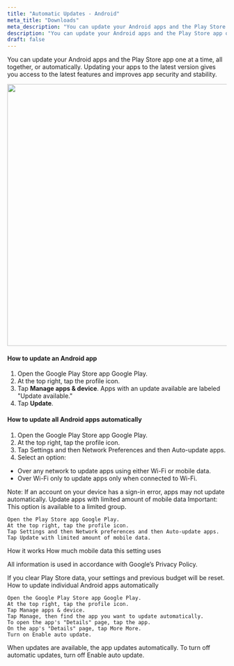 ```yaml
---
title: "Automatic Updates - Android"
meta_title: "Downloads"
meta_description: "You can update your Android apps and the Play Store app one at a time, all together, or automatically. Updating your apps to the latest version gives you access to the latest features and improves app security and stability."
description: "You can update your Android apps and the Play Store app one at a time, all together, or automatically. Updating your apps to the latest version gives you access to the latest features and improves app security and stability."
draft: false
---
```


You can update your Android apps and the Play Store app one at a time, all together, or automatically. Updating your apps to the latest version gives you access to the latest features and improves app security and stability.

<div><img src="//storage.googleapis.com/support-kms-prod/t4j6IhXNAWuuuZthXpGDPqcXupXjnSOrZwN9" width="600" height="auto" alt="" data-mime-type="image/gif"></div>

#### How to update an Android app

1. Open the Google Play Store app Google Play.
2. At the top right, tap the profile icon.
3. Tap **Manage apps & device**. Apps with an update available are labeled "Update available."
4. Tap **Update**.


#### How to update all Android apps automatically

1. Open the Google Play Store app Google Play.
2. At the top right, tap the profile icon.
3. Tap Settings and then Network Preferences and then Auto-update apps.
4. Select an option:
  -  Over any network to update apps using either Wi-Fi or mobile data.
  - Over Wi-Fi only to update apps only when connected to Wi-Fi.

Note: If an account on your device has a sign-in error, apps may not update automatically.
Update apps with limited amount of mobile data
Important: This option is available to a limited group.

    Open the Play Store app Google Play.
    At the top right, tap the profile icon.
    Tap Settings and then Network preferences and then Auto-update apps.
    Tap Update with limited amount of mobile data.

How it works
How much mobile data this setting uses

All information is used in accordance with Google’s Privacy Policy.

If you clear Play Store data, your settings and previous budget will be reset.
How to update individual Android apps automatically

    Open the Google Play Store app Google Play.
    At the top right, tap the profile icon.
    Tap Manage apps & device.
    Tap Manage, then find the app you want to update automatically.
    To open the app's "Details" page, tap the app.
    On the app's "Details" page, tap More More.
    Turn on Enable auto update.

When updates are available, the app updates automatically. To turn off automatic updates, turn off Enable auto update.
